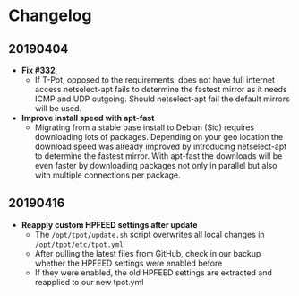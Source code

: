 # Changelog

## 20190404
- **Fix #332**
  - If T-Pot, opposed to the requirements, does not have full internet access netselect-apt fails to determine the fastest mirror as it needs ICMP and UDP outgoing. Should netselect-apt fail the default mirrors will be used.
- **Improve install speed with apt-fast**
  - Migrating from a stable base install to Debian (Sid) requires downloading lots of packages. Depending on your geo location the download speed was already improved by introducing netselect-apt to determine the fastest mirror. With apt-fast the downloads will be even faster by downloading packages not only in parallel but also with multiple connections per package.
  
## 20190416
- **Reapply custom HPFEED settings after update**
  - The `/opt/tpot/update.sh` script overwrites all local changes in `/opt/tpot/etc/tpot.yml`
  - After pulling the latest files from GitHub, check in our backup whether the HPFEED settings were enabled before
  - If they were enabled, the old HPFEED settings are extracted and reapplied to our new tpot.yml
